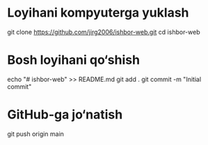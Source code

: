 # Loyihani kompyuterga yuklash
 git clone https://github.com/jirg2006/ishbor-web.git
 cd ishbor-web

# Bosh loyihani qo‘shish
echo "# ishbor-web" >> README.md
git add .
git commit -m "Initial commit"

# GitHub-ga jo‘natish
git push origin main
